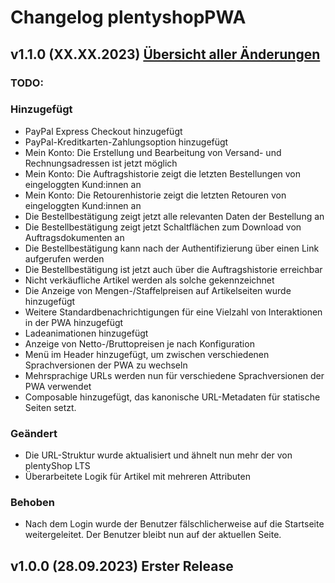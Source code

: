 # Changelog plentyshopPWA

## v1.1.0 (XX.XX.2023) <a href="https://github.com/plentymarkets/plentyshop-pwa/compare/v1.0.0...v1.1.0" target="_blank" rel="noopener"><b>Übersicht aller Änderungen</b></a>

### TODO:

### Hinzugefügt

- PayPal Express Checkout hinzugefügt
- PayPal-Kreditkarten-Zahlungsoption hinzugefügt
- Mein Konto: Die Erstellung und Bearbeitung von Versand- und Rechnungsadressen ist jetzt möglich
- Mein Konto: Die Auftragshistorie zeigt die letzten Bestellungen von eingeloggten Kund:innen an
- Mein Konto: Die Retourenhistorie zeigt die letzten Retouren von eingeloggten Kund:innen an
- Die Bestellbestätigung zeigt jetzt alle relevanten Daten der Bestellung an
- Die Bestellbestätigung zeigt jetzt Schaltflächen zum Download von Auftragsdokumenten an
- Die Bestellbestätigung kann nach der Authentifizierung über einen Link aufgerufen werden
- Die Bestellbestätigung ist jetzt auch über die Auftragshistorie erreichbar
- Nicht verkäufliche Artikel werden als solche gekennzeichnet
- Die Anzeige von Mengen-/Staffelpreisen auf Artikelseiten wurde hinzugefügt
- Weitere Standardbenachrichtigungen für eine Vielzahl von Interaktionen in der PWA hinzugefügt
- Ladeanimationen hinzugefügt
- Anzeige von Netto-/Bruttopreisen je nach Konfiguration
- Menü im Header hinzugefügt, um zwischen verschiedenen Sprachversionen der PWA zu wechseln
- Mehrsprachige URLs werden nun für verschiedene Sprachversionen der PWA verwendet
- Composable hinzugefügt, das kanonische URL-Metadaten für statische Seiten setzt.

### Geändert

- Die URL-Struktur wurde aktualisiert und ähnelt nun mehr der von plentyShop LTS
- Überarbeitete Logik für Artikel mit mehreren Attributen

### Behoben

- Nach dem Login wurde der Benutzer fälschlicherweise auf die Startseite weitergeleitet. Der Benutzer bleibt nun auf der aktuellen Seite.

## v1.0.0 (28.09.2023) Erster Release
